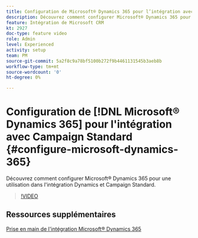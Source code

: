 ```yaml
---
title: Configuration de Microsoft® Dynamics 365 pour l’intégration avec Campaign Standard
description: Découvrez comment configurer Microsoft® Dynamics 365 pour une utilisation dans l'intégration Dynamics et Campaign Standard.
feature: Intégration de Microsoft CRM
kt: 2927
doc-type: feature video
role: Admin
level: Experienced
activity: setup
team: PM
source-git-commit: 5a2f8c9a78bf5100b272f9b4461131545b3aeb8b
workflow-type: tm+mt
source-wordcount: '0'
ht-degree: 0%

---
```



# Configuration de [!DNL Microsoft® Dynamics 365] pour l&#39;intégration avec Campaign Standard {#configure-microsoft-dynamics-365}

Découvrez comment configurer Microsoft® Dynamics 365 pour une utilisation dans l&#39;intégration Dynamics et Campaign Standard.

>[!VIDEO](https://video.tv.adobe.com/v/27637?quality=12)

## Ressources supplémentaires

[Prise en main de l&#39;intégration Microsoft® Dynamics 365](https://experienceleague.adobe.com/docs/campaign-standard/using/integrating-with-adobe-cloud/campaign-and-microsoft-dynamics-365/d365-acs-get-started.html?lang=ja)
